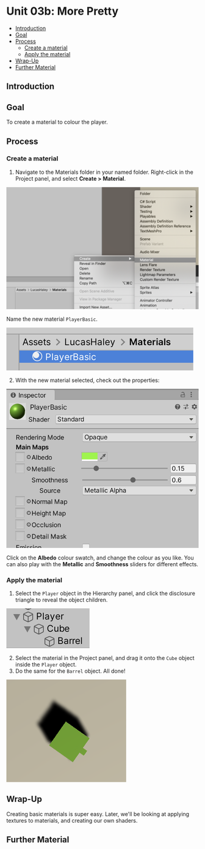 # Unit 03b: More Pretty <!-- omit in toc -->

- [Introduction](#introduction)
- [Goal](#goal)
- [Process](#process)
  - [Create a material](#create-a-material)
  - [Apply the material](#apply-the-material)
- [Wrap-Up](#wrap-up)
- [Further Material](#further-material)

## Introduction

## Goal

To create a material to colour the player.

## Process

### Create a material

1. Navigate to the Materials folder in your named folder. Right-click in the Project panel, and select **Create > Material**.

![Create Material](images/03b_CreateMaterial.png)

Name the new material `PlayerBasic`.

![Name Material](images/03b_NameMaterial.png)

2. With the new material selected, check out the properties:

![Material Properties](images/03b_MaterialProperties.png)

Click on the **Albedo** colour swatch, and change the colour as you like. You can also play with the **Metallic** and **Smoothness** sliders for different effects.

### Apply the material

1. Select the `Player` object in the Hierarchy panel, and click the disclosure triangle to reveal the object children.

![Open player](images/03b_OpenPlayer.png)

2. Select the material in the Project panel, and drag it onto the `Cube` object inside the `Player` object.
3. Do the same for the `Barrel` object. All done!

![Player done](images/03b_NewPlayer.png)

## Wrap-Up

Creating basic materials is super easy. Later, we'll be looking at applying textures to materials, and creating our own shaders.

## Further Material
